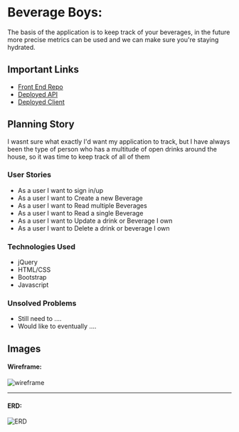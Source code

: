 # Beverage Boys:

The basis of the application is to keep track of your beverages, in the future more precise metrics can be used and we can make sure you're staying hydrated.

## Important Links

- [Front End Repo](https://github.com/cuddybrisp/beverage-boys-fe/)
- [Deployed API](www.link.com)
- [Deployed Client](www.link.com)

## Planning Story

I wasnt sure what exactly I'd want my application to track, but I have always been the type of person who has a multitude of open drinks around the house, so it was time to keep track of all of them

### User Stories

- As a user I want to sign in/up
- As a user I want to Create a new Beverage
- As a user I want to Read multiple Beverages
- As a user I want to Read a single Beverage
- As a user I want to Update a drink or Beverage I own
- As a user I want to Delete a drink or beverage I own

### Technologies Used

- jQuery
- HTML/CSS
- Bootstrap
- Javascript

### Unsolved Problems

- Still need to ....
- Would like to eventually ....

## Images

#### Wireframe:
![wireframe](https://lucidchart.zendesk.com/hc/article_attachments/360001080866/Facebook_Wireframe_-_New_Page.png)

---

#### ERD:
![ERD](https://www.smartdraw.com/entity-relationship-diagram/img/cardinality.jpg?bn=1510011144)
